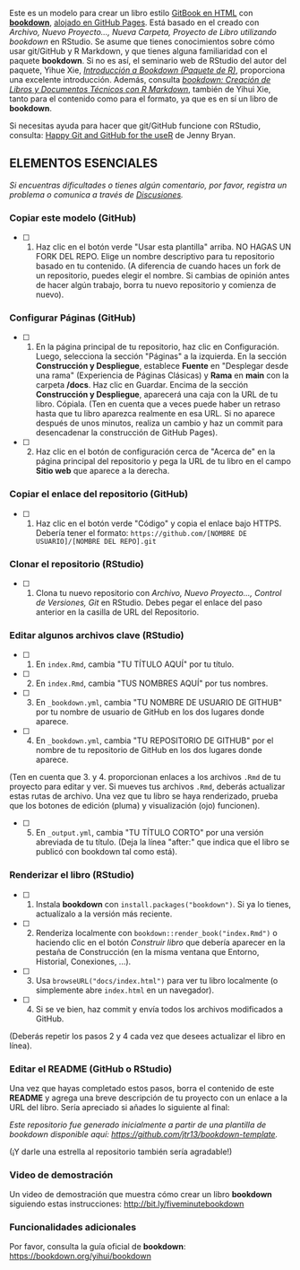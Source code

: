 Este es un modelo para crear un libro estilo [GitBook en HTML](https://bookdown.org/yihui/bookdown/html.html#gitbook-style) con **[bookdown](https://github.com/rstudio/bookdown)**, [alojado en GitHub Pages](https://bookdown.org/yihui/bookdown/github.html). Está basado en el creado con *Archivo, Nuevo Proyecto..., Nueva Carpeta, Proyecto de Libro utilizando bookdown* en RStudio. Se asume que tienes conocimientos sobre cómo usar git/GitHub y R Markdown, y que tienes alguna familiaridad con el paquete **bookdown**. Si no es así, el seminario web de RStudio del autor del paquete, Yihue Xie, *[Introducción a Bookdown (Paquete de R)](https://www.youtube.com/watch?v=dVqVscgwSpw)*, proporciona una excelente introducción. Además, consulta *[bookdown: Creación de Libros y Documentos Técnicos con R Markdown](https://bookdown.org/yihui/bookdown)*, también de Yihui Xie, tanto para el contenido como para el formato, ya que es en sí un libro de **bookdown**.

Si necesitas ayuda para hacer que git/GitHub funcione con RStudio, consulta: [Happy Git and GitHub for the useR](https://happygitwithr.com/) de Jenny Bryan.

## ELEMENTOS ESENCIALES

*Si encuentras dificultades o tienes algún comentario, por favor, registra un problema o comunica a través de [Discusiones](https://github.com/jtr13/bookdown-template/discussions).*

### Copiar este modelo (GitHub)

- [ ] 1. Haz clic en el botón verde "Usar esta plantilla" arriba. NO HAGAS UN FORK DEL REPO. Elige un nombre descriptivo para tu repositorio basado en tu contenido. (A diferencia de cuando haces un fork de un repositorio, puedes elegir el nombre. Si cambias de opinión antes de hacer algún trabajo, borra tu nuevo repositorio y comienza de nuevo).

### Configurar Páginas (GitHub)

- [ ] 1. En la página principal de tu repositorio, haz clic en Configuración. Luego, selecciona la sección "Páginas" a la izquierda. En la sección **Construcción y Despliegue**, establece **Fuente** en "Desplegar desde una rama" (Experiencia de Páginas Clásicas) y **Rama** en **main** con la carpeta **/docs**. Haz clic en Guardar. Encima de la sección **Construcción y Despliegue**, aparecerá una caja con la URL de tu libro. Cópiala. (Ten en cuenta que a veces puede haber un retraso hasta que tu libro aparezca realmente en esa URL. Si no aparece después de unos minutos, realiza un cambio y haz un commit para desencadenar la construcción de GitHub Pages).

- [ ] 2. Haz clic en el botón de configuración cerca de "Acerca de" en la página principal del repositorio y pega la URL de tu libro en el campo **Sitio web** que aparece a la derecha.

### Copiar el enlace del repositorio (GitHub)

- [ ] 1. Haz clic en el botón verde "Código" y copia el enlace bajo HTTPS. Debería tener el formato: `https://github.com/[NOMBRE DE USUARIO]/[NOMBRE DEL REPO].git`

### Clonar el repositorio (RStudio)

- [ ] 1. Clona tu nuevo repositorio con *Archivo, Nuevo Proyecto..., Control de Versiones, Git* en RStudio. Debes pegar el enlace del paso anterior en la casilla de URL del Repositorio.

### Editar algunos archivos clave (RStudio)

- [ ] 1. En `index.Rmd`, cambia "TU TÍTULO AQUÍ" por tu título.

- [ ] 2. En `index.Rmd`, cambia "TUS NOMBRES AQUÍ" por tus nombres.

- [ ] 3. En `_bookdown.yml`, cambia "TU NOMBRE DE USUARIO DE GITHUB" por tu nombre de usuario de GitHub en los dos lugares donde aparece.

- [ ] 4. En `_bookdown.yml`, cambia "TU REPOSITORIO DE GITHUB" por el nombre de tu repositorio de GitHub en los dos lugares donde aparece.

(Ten en cuenta que 3. y 4. proporcionan enlaces a los archivos `.Rmd` de tu proyecto para editar y ver. Si mueves tus archivos `.Rmd`, deberás actualizar estas rutas de archivo. Una vez que tu libro se haya renderizado, prueba que los botones de edición (pluma) y visualización (ojo) funcionen).

- [ ] 5. En `_output.yml`, cambia "TU TÍTULO CORTO" por una versión abreviada de tu título. (Deja la línea "after:" que indica que el libro se publicó con bookdown tal como está).

### Renderizar el libro (RStudio)

- [ ] 1. Instala **bookdown** con `install.packages("bookdown")`. Si ya lo tienes, actualízalo a la versión más reciente.

- [ ] 2. Renderiza localmente con `bookdown::render_book("index.Rmd")` o haciendo clic en el botón *Construir libro* que debería aparecer en la pestaña de Construcción (en la misma ventana que Entorno, Historial, Conexiones, ...).

- [ ] 3. Usa `browseURL("docs/index.html")` para ver tu libro localmente (o simplemente abre `index.html` en un navegador).

- [ ] 4. Si se ve bien, haz commit y envía todos los archivos modificados a GitHub.

(Deberás repetir los pasos 2 y 4 cada vez que desees actualizar el libro en línea).

### Editar el README (GitHub o RStudio)

Una vez que hayas completado estos pasos, borra el contenido de este **README** y agrega una breve descripción de tu proyecto con un enlace a la URL del libro. Sería apreciado si añades lo siguiente al final:

*Este repositorio fue generado inicialmente a partir de una plantilla de bookdown disponible aquí: https://github.com/jtr13/bookdown-template.*

(¡Y darle una estrella al repositorio también sería agradable!)

### Video de demostración

Un video de demostración que muestra cómo crear un libro **bookdown** siguiendo estas instrucciones: http://bit.ly/fiveminutebookdown

### Funcionalidades adicionales

Por favor, consulta la guía oficial de **bookdown**: https://bookdown.org/yihui/bookdown
